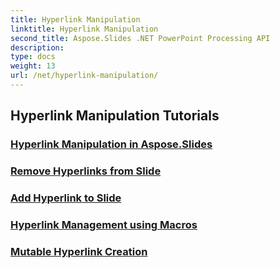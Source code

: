 ```yaml
---
title: Hyperlink Manipulation
linktitle: Hyperlink Manipulation
second_title: Aspose.Slides .NET PowerPoint Processing API
description: 
type: docs
weight: 13
url: /net/hyperlink-manipulation/
---
```


## Hyperlink Manipulation Tutorials
### [Hyperlink Manipulation in Aspose.Slides](./hyperlink-manipulation/)
### [Remove Hyperlinks from Slide](./remove-hyperlinks/)
### [Add Hyperlink to Slide](./add-hyperlink/)
### [Hyperlink Management using Macros](./macro-hyperlink/)
### [Mutable Hyperlink Creation](./mutable-hyperlink/)
